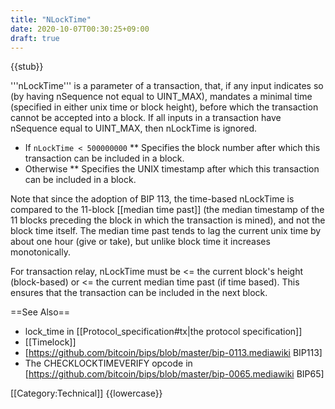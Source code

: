 ```yaml
---
title: "NLockTime"
date: 2020-10-07T00:30:25+09:00
draft: true
---
```


{{stub}}

'''nLockTime''' is a parameter of a transaction, that, if any input indicates so (by having nSequence not equal to UINT_MAX), mandates a minimal time (specified in either unix time or block height), before which the transaction cannot be accepted into a block.  If all inputs in a transaction have nSequence equal to UINT_MAX, then nLockTime is ignored.

* If <code>nLockTime < 500000000</code>
** Specifies the block number after which this transaction can be included in a block.
* Otherwise
** Specifies the UNIX timestamp after which this transaction can be included in a block.

Note that since the adoption of BIP 113, the time-based nLockTime is compared to the 11-block [[median time past]] (the median timestamp of the 11 blocks preceding the block in which the transaction is mined), and not the block time itself. The median time past tends to lag the current unix time by about one hour (give or take), but unlike block time it increases monotonically.

For transaction relay, nLockTime must be <= the current block's height (block-based) or <= the current median time past (if time based). This ensures that the transaction can be included in the next block.

==See Also==
* lock_time in [[Protocol_specification#tx|the protocol specification]]
* [[Timelock]]
* [https://github.com/bitcoin/bips/blob/master/bip-0113.mediawiki BIP113]
* The CHECKLOCKTIMEVERIFY opcode in [https://github.com/bitcoin/bips/blob/master/bip-0065.mediawiki BIP65]

[[Category:Technical]]
{{lowercase}}
